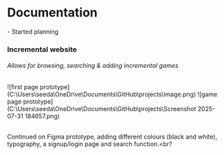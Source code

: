 <!-- starting on incremental game search website -->
<!-- changed idea from chatbot (no chatbot code so unable to produce) -->
<!-- planning start - -->
<!-- search function -->
<!-- redirect function -->
<!-- add game function -->

<h1>Documentation<br></h1>
<p>- Started planning<br></p>
<h3>Incremental website<br></h3>
<h6>Allows for browsing, searching & adding incremental games</h6>
![first page prototype](C:\Users\seeda\OneDrive\Documents\GitHub\projects\image.png)
![game page prototype](C:\Users\seeda\OneDrive\Documents\GitHub\projects\Screenshot 2025-07-31 184657.png)

<br>Continued on Figma prototype, adding different colours (black and white), typography, a signup/login page and search function.<br?
